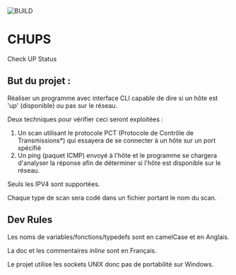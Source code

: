 ![BUILD](https://github.com/unguest/CHUPS/actions/workflows/c-cpp.yml/badge.svg)

# CHUPS
Check UP Status

## But du projet :
Réaliser un programme avec interface CLI capable de dire si un hôte est 'up' (disponible) ou pas sur le réseau.

Deux techniques pour vérifier ceci seront exploitées :

1. Un scan utilisant le protocole PCT (Protocole de Contrôle de Transmissions*) qui essayera de se connecter à un hôte sur un port spécifié
2. Un ping (paquet ICMP) envoyé à l'hôte et le programme se chargera d'analyser la réponse afin de déterminer si l'hôte est disponible sur le réseau.

Seuls les IPV4 sont supportées.

Chaque type de scan sera codé dans un fichier portant le nom du scan.

## Dev Rules

Les noms de variables/fonctions/typedefs sont en camelCase et en Anglais.

La doc et les commentaires _inline_ sont en Français.

Le projet utilise les sockets UNIX donc pas de portabilité sur Windows.
